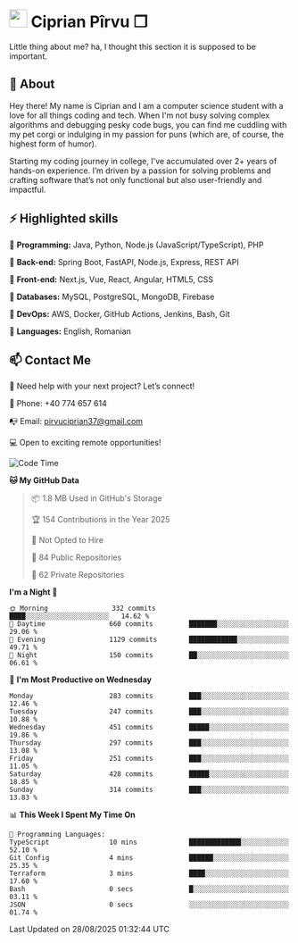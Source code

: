 # <img height="32px" src="https://user-images.githubusercontent.com/74038190/216122041-518ac897-8d92-4c6b-9b3f-ca01dcaf38ee.png"> Ciprian Pîrvu ❐ </h1>

Little thing about me? ha, I thought this section it is supposed to be important.

## 🧐 About

Hey there! My name is Ciprian and I am a computer science student with a love for all things coding and tech. When I'm not busy solving complex algorithms and debugging pesky code bugs, you can find me cuddling with my pet corgi or indulging in my passion for puns (which are, of course, the highest form of humor).

Starting my coding journey in college, I've accumulated over 2+ years of hands-on experience. I’m driven by a passion for solving problems and crafting software that’s not only functional but also user-friendly and impactful.


## ⚡ Highlighted skills

🎯 **Programming:** Java, Python, Node.js (JavaScript/TypeScript), PHP

🎯 **Back-end:** Spring Boot, FastAPI, Node.js, Express, REST API

🎯 **Front-end:** Next.js, Vue, React, Angular, HTML5, CSS

🎯 **Databases:** MySQL, PostgreSQL, MongoDB, Firebase

🎯 **DevOps:** AWS, Docker, GitHub Actions, Jenkins, Bash, Git

🎯 **Languages:** English, Romanian



## 📫 Contact Me

🤝 Need help with your next project? Let’s connect!

📱 Phone: +40 774 657 614

📭 Email: pirvuciprian37@gmail.com


💻 Open to exciting remote opportunities!

<!--START_SECTION:waka-->
![Code Time](http://img.shields.io/badge/Code%20Time-2%2C350%20hrs%2018%20mins-blue)

**🐱 My GitHub Data** 

> 📦 1.8 MB Used in GitHub's Storage 
 > 
> 🏆 154 Contributions in the Year 2025
 > 
> 🚫 Not Opted to Hire
 > 
> 📜 84 Public Repositories 
 > 
> 🔑 62 Private Repositories 
 > 
**I'm a Night 🦉** 

```text
🌞 Morning                332 commits         ████░░░░░░░░░░░░░░░░░░░░░   14.62 % 
🌆 Daytime                660 commits         ███████░░░░░░░░░░░░░░░░░░   29.06 % 
🌃 Evening                1129 commits        ████████████░░░░░░░░░░░░░   49.71 % 
🌙 Night                  150 commits         ██░░░░░░░░░░░░░░░░░░░░░░░   06.61 % 
```
📅 **I'm Most Productive on Wednesday** 

```text
Monday                   283 commits         ███░░░░░░░░░░░░░░░░░░░░░░   12.46 % 
Tuesday                  247 commits         ███░░░░░░░░░░░░░░░░░░░░░░   10.88 % 
Wednesday                451 commits         █████░░░░░░░░░░░░░░░░░░░░   19.86 % 
Thursday                 297 commits         ███░░░░░░░░░░░░░░░░░░░░░░   13.08 % 
Friday                   251 commits         ███░░░░░░░░░░░░░░░░░░░░░░   11.05 % 
Saturday                 428 commits         █████░░░░░░░░░░░░░░░░░░░░   18.85 % 
Sunday                   314 commits         ███░░░░░░░░░░░░░░░░░░░░░░   13.83 % 
```


📊 **This Week I Spent My Time On** 

```text
💬 Programming Languages: 
TypeScript               10 mins             █████████████░░░░░░░░░░░░   52.10 % 
Git Config               4 mins              ██████░░░░░░░░░░░░░░░░░░░   25.35 % 
Terraform                3 mins              ████░░░░░░░░░░░░░░░░░░░░░   17.60 % 
Bash                     0 secs              █░░░░░░░░░░░░░░░░░░░░░░░░   03.11 % 
JSON                     0 secs              ░░░░░░░░░░░░░░░░░░░░░░░░░   01.74 % 
```


 Last Updated on 28/08/2025 01:32:44 UTC
<!--END_SECTION:waka-->
